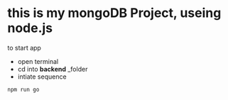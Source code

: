 <h1>this is my mongoDB Project, useing node.js</h1>

<p>to start app</p>

- open terminal
- cd into **backend** _folder
- intiate sequence
```
npm run go
```